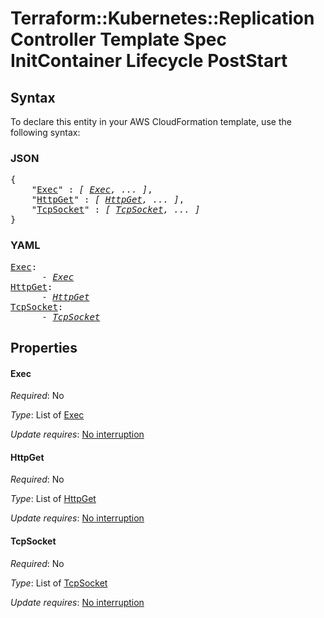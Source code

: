 # Terraform::Kubernetes::ReplicationController Template Spec InitContainer Lifecycle PostStart

## Syntax

To declare this entity in your AWS CloudFormation template, use the following syntax:

### JSON

<pre>
{
    "<a href="#exec" title="Exec">Exec</a>" : <i>[ <a href="template-spec-initcontainer-lifecycle-poststart-exec.md">Exec</a>, ... ]</i>,
    "<a href="#httpget" title="HttpGet">HttpGet</a>" : <i>[ <a href="template-spec-initcontainer-lifecycle-poststart-httpget.md">HttpGet</a>, ... ]</i>,
    "<a href="#tcpsocket" title="TcpSocket">TcpSocket</a>" : <i>[ <a href="template-spec-initcontainer-lifecycle-poststart-tcpsocket.md">TcpSocket</a>, ... ]</i>
}
</pre>

### YAML

<pre>
<a href="#exec" title="Exec">Exec</a>: <i>
      - <a href="template-spec-initcontainer-lifecycle-poststart-exec.md">Exec</a></i>
<a href="#httpget" title="HttpGet">HttpGet</a>: <i>
      - <a href="template-spec-initcontainer-lifecycle-poststart-httpget.md">HttpGet</a></i>
<a href="#tcpsocket" title="TcpSocket">TcpSocket</a>: <i>
      - <a href="template-spec-initcontainer-lifecycle-poststart-tcpsocket.md">TcpSocket</a></i>
</pre>

## Properties

#### Exec

_Required_: No

_Type_: List of <a href="template-spec-initcontainer-lifecycle-poststart-exec.md">Exec</a>

_Update requires_: [No interruption](https://docs.aws.amazon.com/AWSCloudFormation/latest/UserGuide/using-cfn-updating-stacks-update-behaviors.html#update-no-interrupt)

#### HttpGet

_Required_: No

_Type_: List of <a href="template-spec-initcontainer-lifecycle-poststart-httpget.md">HttpGet</a>

_Update requires_: [No interruption](https://docs.aws.amazon.com/AWSCloudFormation/latest/UserGuide/using-cfn-updating-stacks-update-behaviors.html#update-no-interrupt)

#### TcpSocket

_Required_: No

_Type_: List of <a href="template-spec-initcontainer-lifecycle-poststart-tcpsocket.md">TcpSocket</a>

_Update requires_: [No interruption](https://docs.aws.amazon.com/AWSCloudFormation/latest/UserGuide/using-cfn-updating-stacks-update-behaviors.html#update-no-interrupt)

